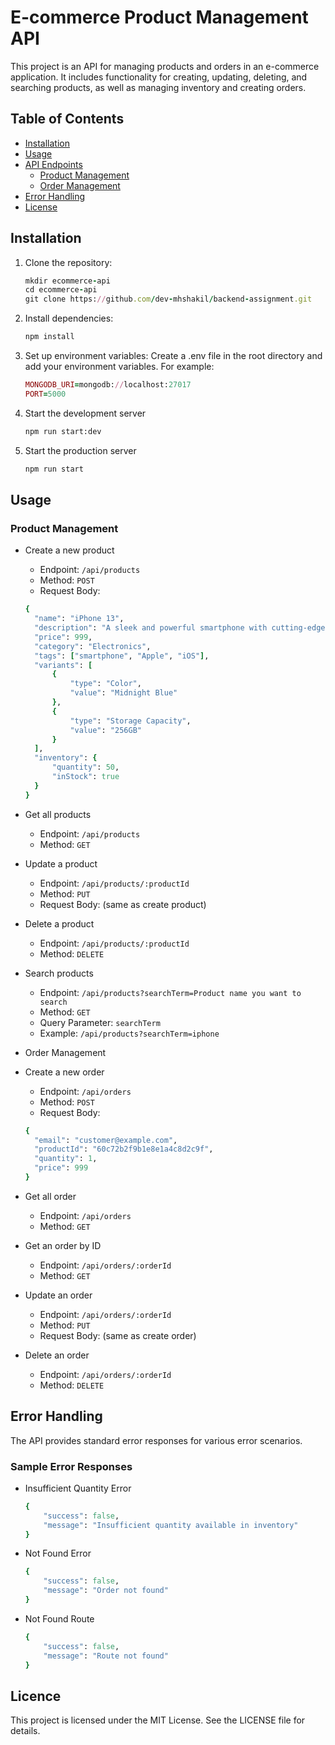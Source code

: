 # E-commerce Product Management API

This project is an API for managing products and orders in an e-commerce application. It includes functionality for creating, updating, deleting, and searching products, as well as managing inventory and creating orders.

## Table of Contents

- [Installation](#installation)
- [Usage](#usage)
- [API Endpoints](#api-endpoints)
  - [Product Management](#product-management)
  - [Order Management](#order-management)
- [Error Handling](#error-handling)
- [License](#license)

## Installation

1. Clone the repository:

   ```ruby
   mkdir ecommerce-api
   cd ecommerce-api
   git clone https://github.com/dev-mhshakil/backend-assignment.git

   ```

2. Install dependencies:

   ```sh
   npm install

   ```

3. Set up environment variables:
   Create a .env file in the root directory and add your environment variables. For example:

   ```ruby
   MONGODB_URI=mongodb://localhost:27017
   PORT=5000

   ```

4. Start the development server

   ```sh
   npm run start:dev

   ```

5. Start the production server
   ```sh
   npm run start
   ```

## Usage

### Product Management

- Create a new product

  - Endpoint: `/api/products`
  - Method: `POST`
  - Request Body:

  ```ruby
  {
    "name": "iPhone 13",
    "description": "A sleek and powerful smartphone with cutting-edge features.",
    "price": 999,
    "category": "Electronics",
    "tags": ["smartphone", "Apple", "iOS"],
    "variants": [
        {
            "type": "Color",
            "value": "Midnight Blue"
        },
        {
            "type": "Storage Capacity",
            "value": "256GB"
        }
    ],
    "inventory": {
        "quantity": 50,
        "inStock": true
    }
  }

  ```

- Get all products

  - Endpoint: `/api/products`
  - Method: `GET`

- Update a product

  - Endpoint: `/api/products/:productId`
  - Method: `PUT`
  - Request Body: (same as create product)

- Delete a product

  - Endpoint: `/api/products/:productId`
  - Method: `DELETE`

- Search products

  - Endpoint: `/api/products?searchTerm=Product name you want to search`
  - Method: `GET`
  - Query Parameter: `searchTerm`
  - Example: `/api/products?searchTerm=iphone`

- Order Management

- Create a new order

  - Endpoint: `/api/orders`
  - Method: `POST`
  - Request Body:

  ```ruby
  {
    "email": "customer@example.com",
    "productId": "60c72b2f9b1e8e1a4c8d2c9f",
    "quantity": 1,
    "price": 999
  }

  ```

- Get all order

  - Endpoint: `/api/orders`
  - Method: `GET`

- Get an order by ID

  - Endpoint: `/api/orders/:orderId`
  - Method: `GET`

- Update an order

  - Endpoint: `/api/orders/:orderId`
  - Method: `PUT`
  - Request Body: (same as create order)

- Delete an order
  - Endpoint: `/api/orders/:orderId`
  - Method: `DELETE`

## Error Handling

The API provides standard error responses for various error scenarios.

### Sample Error Responses

- Insufficient Quantity Error

  ```ruby
  {
      "success": false,
      "message": "Insufficient quantity available in inventory"
  }

  ```

- Not Found Error

  ```ruby
  {
      "success": false,
      "message": "Order not found"
  }

  ```

- Not Found Route
  ```ruby
  {
      "success": false,
      "message": "Route not found"
  }
  ```

## Licence

This project is licensed under the MIT License. See the LICENSE file for details.
